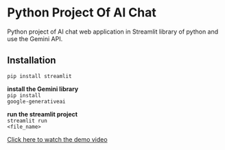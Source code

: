 # Python Project Of AI Chat
<p>Python project of AI chat web application in Streamlit library of python and use the Gemini API.</p>

## Installation
<code>pip install streamlit</code>

<strong>install the Gemini library</strong></br>
<code>pip install google-generativeai</code>


<strong>run the streamlit project</strong></br>
<code>streamlit run <file_name></code>



[Click here to watch the demo video](Untitled_video.mp4)


